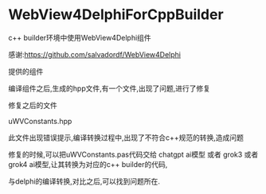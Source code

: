 # WebView4DelphiForCppBuilder
c++ builder环境中使用WebView4Delphi组件

感谢:https://github.com/salvadordf/WebView4Delphi 

提供的组件

编译组件之后,生成的hpp文件,有一个文件,出现了问题,进行了修复

修复之后的文件

uWVConstants.hpp

此文件出现错误提示,编译转换过程中,出现了不符合c++规范的转换,造成问题

修复的时候,可以把uWVConstants.pas代码交给 chatgpt ai模型 或者 grok3 或者 grok4 ai模型,让其转换为对应的c++ builder的代码,

与delphi的编译转换,对比之后,可以找到问题所在.


